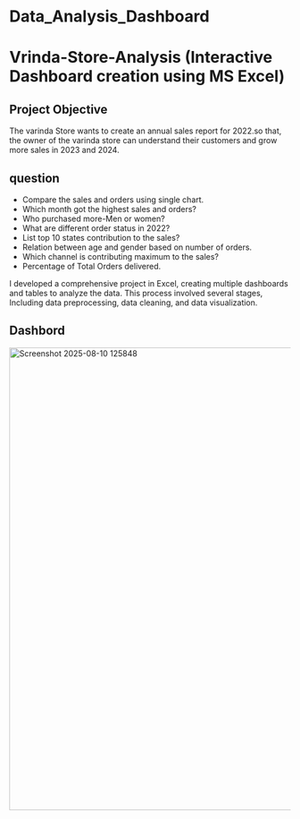 # Data_Analysis_Dashboard
# Vrinda-Store-Analysis (Interactive Dashboard creation using MS Excel)
## Project Objective
The varinda Store wants to create an annual sales report for 2022.so that, the owner of the varinda store can understand their customers and grow more sales in 2023 and 2024.
## question 
-	Compare the sales and orders using single chart.
-	Which month got the highest sales and orders?
-	Who purchased more-Men or women?
-	What are different order status in 2022?
-	List top 10 states contribution to the sales?
-	Relation between age and gender based on number of orders.
-	Which channel is contributing maximum to the sales?
-	Percentage of Total Orders delivered.

I developed a comprehensive project in Excel, creating multiple dashboards and tables to analyze the data. This process involved several stages, Including data preprocessing, data cleaning, and data visualization.
## Dashbord
<img width="1838" height="827" alt="Screenshot 2025-08-10 125848" src="https://github.com/user-attachments/assets/b57af8ff-c6d2-4472-920d-8ad23ea0e31b" />

